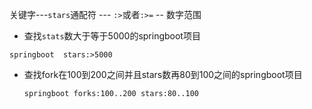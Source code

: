 关键字---`stars`通配符 --- `:>`或者`:>=` -- 数字范围

- 查找`stats`数大于等于5000的springboot项目

```
springboot  stars:>5000
```

- 查找fork在100到200之间并且stars数再80到100之间的springboot项目

  ```
  springboot forks:100..200 stars:80..100
  ```

  

